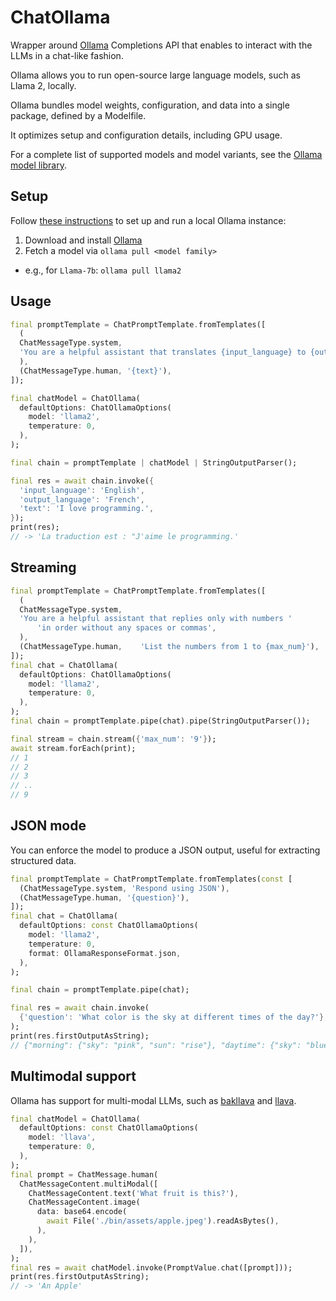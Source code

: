 # ChatOllama

Wrapper around [Ollama](https://ollama.ai) Completions API that enables to interact with the LLMs in a chat-like fashion.

Ollama allows you to run open-source large language models, such as Llama 2, locally.

Ollama bundles model weights, configuration, and data into a single package, defined by a Modelfile.

It optimizes setup and configuration details, including GPU usage.

For a complete list of supported models and model variants, see the [Ollama model library](https://ollama.ai/library).

## Setup

Follow [these instructions](https://github.com/jmorganca/ollama) to set up and run a local Ollama instance:

1. Download and install [Ollama](https://ollama.ai)
2. Fetch a model via `ollama pull <model family>`
  * e.g., for `Llama-7b`: `ollama pull llama2`

## Usage

```dart
final promptTemplate = ChatPromptTemplate.fromTemplates([
  (
  ChatMessageType.system,
  'You are a helpful assistant that translates {input_language} to {output_language}.',
  ),
  (ChatMessageType.human, '{text}'),
]);

final chatModel = ChatOllama(
  defaultOptions: ChatOllamaOptions(
    model: 'llama2',
    temperature: 0,
  ),
);

final chain = promptTemplate | chatModel | StringOutputParser();

final res = await chain.invoke({
  'input_language': 'English',
  'output_language': 'French',
  'text': 'I love programming.',
});
print(res);
// -> 'La traduction est : "J'aime le programming.'
```

## Streaming

```dart
final promptTemplate = ChatPromptTemplate.fromTemplates([
  (
  ChatMessageType.system,
  'You are a helpful assistant that replies only with numbers '
      'in order without any spaces or commas',
  ),
  (ChatMessageType.human,    'List the numbers from 1 to {max_num}'),
]);
final chat = ChatOllama(
  defaultOptions: ChatOllamaOptions(
    model: 'llama2',
    temperature: 0,
  ),
);
final chain = promptTemplate.pipe(chat).pipe(StringOutputParser());

final stream = chain.stream({'max_num': '9'});
await stream.forEach(print);
// 1
// 2
// 3
// ..
// 9
```

## JSON mode

You can enforce the model to produce a JSON output, useful for extracting structured data.

```dart
final promptTemplate = ChatPromptTemplate.fromTemplates(const [
  (ChatMessageType.system, 'Respond using JSON'),
  (ChatMessageType.human, '{question}'),
]);
final chat = ChatOllama(
  defaultOptions: const ChatOllamaOptions(
    model: 'llama2',
    temperature: 0,
    format: OllamaResponseFormat.json,
  ),
);

final chain = promptTemplate.pipe(chat);

final res = await chain.invoke(
  {'question': 'What color is the sky at different times of the day?'},
);
print(res.firstOutputAsString);
// {"morning": {"sky": "pink", "sun": "rise"}, "daytime": {"sky": "blue", "sun": "high"}, "afternoon": ...}
```

## Multimodal support

Ollama has support for multi-modal LLMs, such as [bakllava](https://ollama.ai/library/bakllava) and [llava](https://ollama.ai/library/llava).

```dart
final chatModel = ChatOllama(
  defaultOptions: const ChatOllamaOptions(
    model: 'llava',
    temperature: 0,
  ),
);
final prompt = ChatMessage.human(
  ChatMessageContent.multiModal([
    ChatMessageContent.text('What fruit is this?'),
    ChatMessageContent.image(
      data: base64.encode(
        await File('./bin/assets/apple.jpeg').readAsBytes(),
      ),
    ),
  ]),
);
final res = await chatModel.invoke(PromptValue.chat([prompt]));
print(res.firstOutputAsString);
// -> 'An Apple'
```
